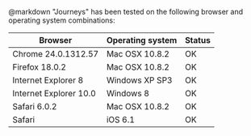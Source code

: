 @markdown
"Journeys" has been tested on the following browser and
operating system combinations:

Browser|Operating system|Status
-|-|-
Chrome 24.0.1312.57|Mac OSX 10.8.2|OK
Firefox 18.0.2|Mac OSX 10.8.2|OK
Internet Explorer 8|Windows XP SP3|OK
Internet Explorer 10.0|Windows 8|OK
Safari 6.0.2|Mac OSX 10.8.2|OK
Safari|iOS 6.1|OK
